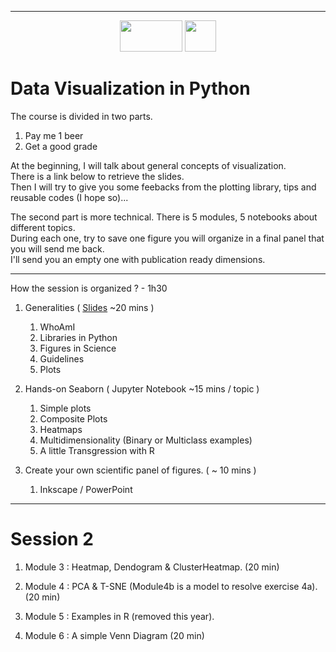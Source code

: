___  

<p align="center">

<img src="https://qbio.umontpellier.fr/wp-content/uploads/2020/09/logo_qbio_quadri.png " width="100" height="50">

<img src="https://qbio.umontpellier.fr/wp-content/uploads/2020/10/LOGO_original_RVB_papier_en_tete.png" width="50" height="50">

</p>  



# Data Visualization in Python

The course is divided in two parts.  
1. Pay me 1 beer
2. Get a good grade

At the beginning, I will talk about general concepts of visualization.  
There is a link below to retrieve the slides.  
Then I will try to give you some feebacks from the plotting library,  tips and reusable codes (I hope so)...  

The second part is more technical. 
There is 5 modules, 5 notebooks about different topics.   
During each one, try to save one figure you will organize in a final panel that you will send me back.  
I'll send you an empty one with publication ready dimensions.   

___  

How the session is organized ? - 1h30

1. Generalities ( [Slides](https://docs.google.com/presentation/d/1dV71zxT1gsrC92OrFDUpvV5b8JdxTqNiGwHDn1oGGE8/edit?usp=sharing) ~20 mins )  
	1. WhoAmI  
    2. Libraries in Python  
	3. Figures in Science   	
    4. Guidelines  
    5. Plots  

2. Hands-on Seaborn ( Jupyter Notebook ~15 mins / topic )   
    1. Simple plots  
    2. Composite Plots  
    3. Heatmaps
    4. Multidimensionality  (Binary or Multiclass examples)
    5. A little Transgression with R  

3. Create your own scientific panel of figures. ( ~ 10 mins )  
    1. Inkscape / PowerPoint   

___  

# Session 2


1. Module 3 : Heatmap, Dendogram & ClusterHeatmap.   (20 min)

2. Module 4 : PCA & T-SNE (Module4b is a model to resolve exercise 4a). (20 min)

4. Module 5 : Examples in R (removed this year).

3. Module 6 : A simple Venn Diagram (20 min)
